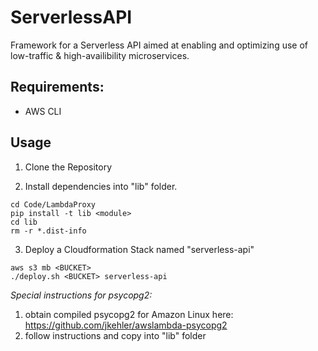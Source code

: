 # ServerlessAPI

Framework for a Serverless API aimed at enabling and optimizing use of low-traffic & high-availibility microservices.

## Requirements:
* AWS CLI

## Usage

1. Clone the Repository

2. Install dependencies into "lib" folder.
```
cd Code/LambdaProxy
pip install -t lib <module>
cd lib
rm -r *.dist-info
```

3. Deploy a Cloudformation Stack named "serverless-api"
```
aws s3 mb <BUCKET>
./deploy.sh <BUCKET> serverless-api
```

*Special instructions for psycopg2:*
1. obtain compiled psycopg2 for Amazon Linux here: https://github.com/jkehler/awslambda-psycopg2
2. follow instructions and copy into "lib" folder

